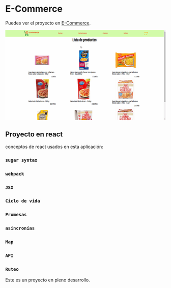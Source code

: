 # E-Commerce

Puedes ver el proyecto en [E-Commerce](https://makoret.github.io/E-Commerce/).

<img src="src\images\E-commerce.gif"/>

## Proyecto en react

conceptos de react usados en esta aplicación:

### `sugar syntax`

### `webpack`

### `JSX`

### `Ciclo de vida`

### `Promesas`

### `asincronías`

### `Map`

### `API`

### `Ruteo`

Este es un proyecto en pleno desarrollo.
